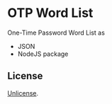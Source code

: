 # OTP Word List

One-Time Password Word List as

- JSON
- NodeJS package

## License

[Unlicense](LICENSE).
